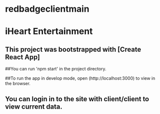 # redbadgeclientmain
# iHeart Entertainment
## This project was bootstrapped with [Create React App]

##You can run 'npm start' in the project directory.

##To run the app in develop mode, open (http://localhost:3000) to view in the browser.

## You can login in to the site with client/client to view current data.
